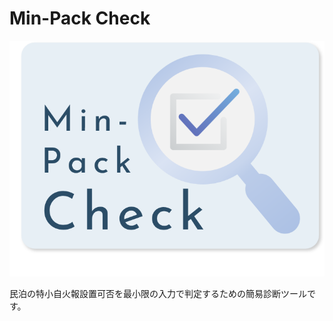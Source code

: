 # Min-Pack Check

![Min-Pack Check Logo](icons/logo_wide.png)

民泊の特小自火報設置可否を最小限の入力で判定するための簡易診断ツールです。